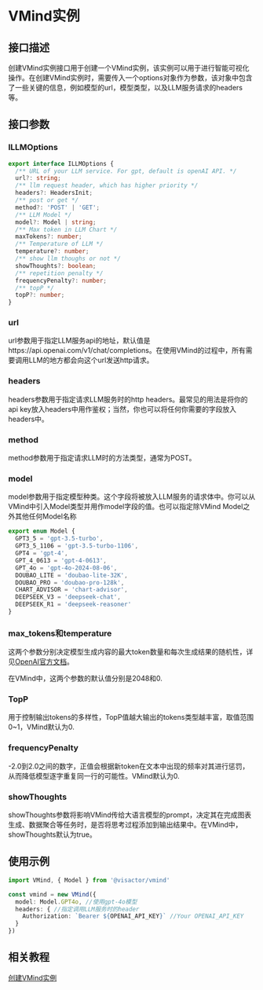# VMind实例

## 接口描述

创建VMind实例接口用于创建一个VMind实例，该实例可以用于进行智能可视化操作。在创建VMind实例时，需要传入一个options对象作为参数，该对象中包含了一些关键的信息，例如模型的url，模型类型，以及LLM服务请求的headers等。


## 接口参数

### ILLMOptions

```ts
export interface ILLMOptions {
  /** URL of your LLM service. For gpt, default is openAI API. */
  url?: string;
  /** llm request header, which has higher priority */
  headers?: HeadersInit;
  /** post or get */
  method?: 'POST' | 'GET';
  /** LLM Model */
  model?: Model | string;
  /** Max token in LLM Chart */
  maxTokens?: number;
  /** Temperature of LLM */
  temperature?: number;
  /** show llm thoughs or not */
  showThoughts?: boolean;
  /** repetition penalty */
  frequencyPenalty?: number;
  /** topP */
  topP?: number;
}
```

### url

url参数用于指定LLM服务api的地址，默认值是https://api.openai.com/v1/chat/completions。在使用VMind的过程中，所有需要调用LLM的地方都会向这个url发送http请求。

### headers

headers参数用于指定请求LLM服务时的http headers。最常见的用法是将你的api key放入headers中用作鉴权；当然，你也可以将任何你需要的字段放入headers中。

### method

method参数用于指定请求LLM时的方法类型，通常为POST。

### model

model参数用于指定模型种类。这个字段将被放入LLM服务的请求体中。你可以从VMind中引入Model类型并用作model字段的值。也可以指定除VMind Model之外其他任何Model名称

```ts
export enum Model {
  GPT3_5 = 'gpt-3.5-turbo',
  GPT3_5_1106 = 'gpt-3.5-turbo-1106',
  GPT4 = 'gpt-4',
  GPT_4_0613 = 'gpt-4-0613',
  GPT_4o = 'gpt-4o-2024-08-06',
  DOUBAO_LITE = 'doubao-lite-32K',
  DOUBAO_PRO = 'doubao-pro-128k',
  CHART_ADVISOR = 'chart-advisor',
  DEEPSEEK_V3 = 'deepseek-chat',
  DEEPSEEK_R1 = 'deepseek-reasoner'
}
```

### max_tokens和temperature

这两个参数分别决定模型生成内容的最大token数量和每次生成结果的随机性，详见[OpenAI官方文档](https://platform.openai.com/docs/api-reference/chat/create)。

在VMind中，这两个参数的默认值分别是2048和0.

### TopP
用于控制输出tokens的多样性，TopP值越大输出的tokens类型越丰富，取值范围0~1，VMind默认为0.


### frequencyPenalty
-2.0到2.0之间的数字，正值会根据新token在文本中出现的频率对其进行惩罚，从而降低模型逐字重复同一行的可能性。VMind默认为0.

### showThoughts

showThoughts参数将影响VMind传给大语言模型的prompt，决定其在完成图表生成、数据聚合等任务时，是否将思考过程添加到输出结果中。在VMind中，showThoughts默认为true。


## 使用示例

```ts
import VMind, { Model } from '@visactor/vmind'

const vmind = new VMind({
  model: Model.GPT4o, //使用gpt-4o模型
  headers: { //指定调用LLM服务时的header
    Authorization: `Bearer ${OPENAI_API_KEY}` //Your OPENAI_API_KEY
  }
})
```

## 相关教程
[创建VMind实例](../guide/Basic_Tutorial/Create_VMind_Instance)
